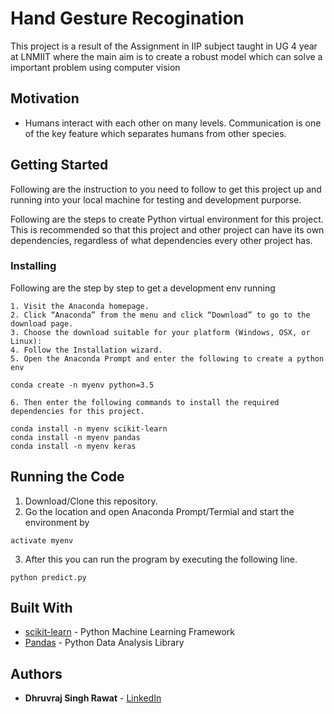 # Hand Gesture Recogination

This project is a result of the Assignment in IIP subject taught in UG 4 year at LNMIIT where the main aim is to create a robust model which can solve a important problem using computer vision

## Motivation
* Humans interact with each other on many levels. Communication is one of the key feature which separates humans from other species.
 

## Getting Started

Following are the instruction to you need to follow to get this project up and running into your local machine for testing and development purporse.

Following are the steps to create Python virtual environment for this project. This is recommended so that this project and other project can have its own dependencies, regardless of what dependencies every other project has.


### Installing

Following are the step by step to get a development env running

    1. Visit the Anaconda homepage.
    2. Click “Anaconda” from the menu and click “Download” to go to the download page.
    3. Choose the download suitable for your platform (Windows, OSX, or Linux):
    4. Follow the Installation wizard.
    5. Open the Anaconda Prompt and enter the following to create a python env
```
conda create -n myenv python=3.5
```
    6. Then enter the following commands to install the required dependencies for this project. 
```
conda install -n myenv scikit-learn
conda install -n myenv pandas
conda install -n myenv keras
```

## Running the Code 

1. Download/Clone this repository.
2. Go the location and open Anaconda Prompt/Termial and start the environment by 
```
activate myenv
```
3. After this you can run the program by executing the following line.
```
python predict.py
```

## Built With

* [scikit-learn](http://scikit-learn.org/) - Python Machine Learning Framework
* [Pandas](https://pandas.pydata.org/) - Python Data Analysis Library


## Authors

* **Dhruvraj Singh Rawat** - [LinkedIn](https://www.linkedin.com/in/dhruvrajrawat/)




